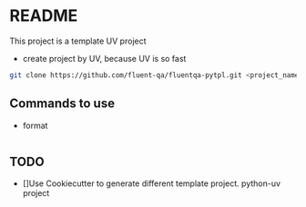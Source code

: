 # README

This project is a template UV project

- create project by UV, because UV is so fast

```sh
git clone https://github.com/fluent-qa/fluentqa-pytpl.git <project_name>
```

## Commands to use

- format 

```shell

```

## TODO

- []Use Cookiecutter to generate different template project. python-uv project
